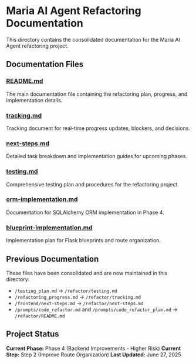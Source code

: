 # Maria AI Agent Refactoring Documentation

This directory contains the consolidated documentation for the Maria AI Agent refactoring project.

## Documentation Files

### [README.md](./README.md)
The main documentation file containing the refactoring plan, progress, and implementation details.

### [tracking.md](./tracking.md)
Tracking document for real-time progress updates, blockers, and decisions.

### [next-steps.md](./next-steps.md)
Detailed task breakdown and implementation guides for upcoming phases.

### [testing.md](./testing.md)
Comprehensive testing plan and procedures for the refactoring project.

### [orm-implementation.md](./orm-implementation.md)
Documentation for SQLAlchemy ORM implementation in Phase 4.

### [blueprint-implementation.md](./blueprint-implementation.md)
Implementation plan for Flask blueprints and route organization.

## Previous Documentation

These files have been consolidated and are now maintained in this directory:

- `/testing_plan.md` → `/refactor/testing.md`
- `/refactoring_progress.md` → `/refactor/tracking.md`
- `/frontend/next-steps.md` → `/refactor/next-steps.md`
- `/prompts/code_refactor.md` and `/prompts/code_refactor_plan.md` → `/refactor/README.md`

## Project Status

**Current Phase:** Phase 4 (Backend Improvements - Higher Risk)
**Current Step:** Step 2 (Improve Route Organization)
**Last Updated:** June 27, 2025
